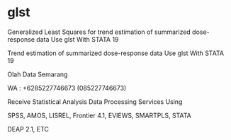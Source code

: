 # glst
Generalized Least Squares for trend estimation of summarized dose-response data Use glst With STATA 19

Trend estimation of summarized dose-response data Use glst With STATA 19

Olah Data Semarang

WA : +6285227746673 (085227746673)

Receive Statistical Analysis Data Processing Services Using

SPSS, AMOS, LISREL, Frontier 4.1, EVIEWS, SMARTPLS, STATA

DEAP 2.1, ETC
